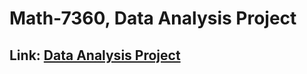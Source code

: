 # Math-7360, Data Analysis Project
## Link: [Data Analysis Project](https://muddin21.github.io/DataAnalysisProject/)
